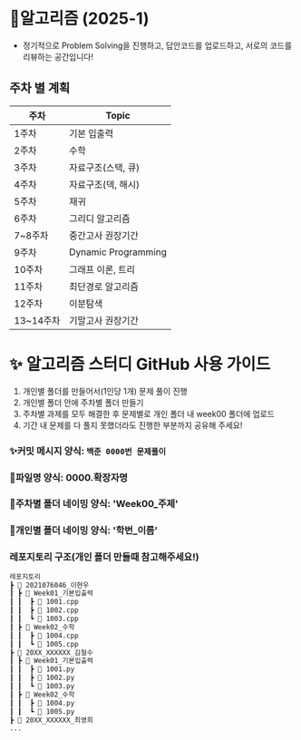 # 📘알고리즘 (2025-1)
- 정기적으로 Problem Solving을 진행하고,  답안코드를 업로드하고, 서로의 코드를 리뷰하는 공간입니다!

## 주차 별 계획
| 주차 |   Topic   |
| ---- | ------- |
| 1주차 | 기본 입출력 |
| 2주차 | 수학 |
| 3주차 | 자료구조(스택, 큐) |
| 4주차 | 자료구조(덱, 해시) |
| 5주차 | 재귀 |
| 6주차 | 그리디 알고리즘 |
| 7~8주차 | 중간고사 권장기간 |
| 9주차 | Dynamic Programming |
| 10주차 | 그래프 이론, 트리 |
| 11주차 | 최단경로 알고리즘 |
| 12주차 | 이분탐색 |
| 13~14주차 | 기말고사 권장기간 |
# ✨ 알고리즘 스터디 GitHub 사용 가이드
1. 개인별 폴더를 만들어서(1인당 1개) 문제 풀이 진행
2. 개인별 폴더 안에 주차별 폴더 만들기
3. 주차별 과제를 모두 해결한 후 문제별로 개인 폴더 내 week00 폴더에 업로드
4. 기간 내 문제를 다 풀지 못했더라도 진행한 부분까지 공유해 주세요!

### ✨커밋 메시지 양식: `백준 0000번 문제풀이`
### 📜파일명 양식: 0000.확장자명
### 📂주차별 폴더 네이밍 양식: 'Week00_주제'
### 📂개인별 폴더 네이밍 양식: '학번_이름'
### 레포지토리 구조(개인 폴더 만들때 참고해주세요!)
```bash
레포지토리
┣ 📂 2021076046_이현우
┃ ┣ 📂 Week01_기본입출력
┃ ┃  ┣ 📜 1001.cpp
┃ ┃  ┣ 📜 1002.cpp
┃ ┃  ┗ 📜 1003.cpp
┃ ┣ 📂 Week02_수학
┃ ┃  ┣ 📜 1004.cpp
┃ ┃  ┗ 📜 1005.cpp
┣ 📂 20XX_XXXXXX_김철수
┃ ┣ 📂 Week01_기본입출력
┃ ┃  ┣ 📜 1001.py
┃ ┃  ┣ 📜 1002.py
┃ ┃  ┗ 📜 1003.py
┃ ┣ 📂 Week02_수학
┃ ┃  ┣ 📜 1004.py
┃ ┃  ┗ 📜 1005.py
┣ 📂 20XX_XXXXXX_최영희
...
```

